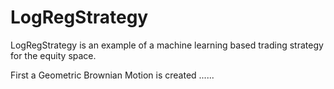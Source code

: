 # LogRegStrategy

LogRegStrategy is an example of a machine learning based trading strategy for the equity space. 

First a Geometric Brownian Motion is created ......
